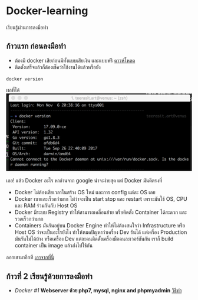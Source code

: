# Docker-learning
เรียนรู้ผ่านการลงมือทำ


## ก้าวแรก ก่อนลงมือทำ
- ต้องมี docker เสียก่อนมีทั้งแบบเสียเงิน และแบบฟรี  [ดาวห์โหลด](https://www.docker.com/community-edition)
- ติดตั้งเสร็จแล้วก็ต้องเช็คว่าใช้งานได้แล้วหรือยัง
``````
docker version
``````
ผลที่ได้
![Docker version](/asset/img/docker1.png)

เออ! แล้ว Docker อะไร หาอ่านจาก google น่าจะง่ายสุด
แต่ Docker มันดีตรงที่
+ Docker ไม่ต้องเสียเวลาในสร้าง OS ใหม่ และการ config แต่ละ OS เลย
+ Docker เบาและเร็วกว่ามาก ไม่ว่าจะเป็น start stop และ restart เพราะมันใช้ OS, CPU และ RAM ร่วมกันกับ Host OS
+ Docker มีระบบ Registry ทำให้สามารถเคลื่อนย้าย หรือติดตั้ง Container ได้สะดวก และรวดเร็วกว่ามาก
+ Containers มันรันอยู่บน Docker Engine ทำให้ไม่ต้องสนใจว่า Infrastructure หรือ Host OS ว่าจะเป็นอะไรยังไง ทำให้หมดปัญหาว่าเครื่อง Dev รันได้ แต่เครื่อง Production มันรันไม่ได้บ้าง หรือเครื่อง Dev แต่ละคนติดตั้งเครื่องมือคนละเวอร์ชันกัน เราก็ build container เป็น image แล้วส่งไปใช้กัน

ลอกเขามาอีกที [เอาจากที่นี่](https://medium.com/@somprasongd/%E0%B8%A1%E0%B8%B2%E0%B8%A5%E0%B8%AD%E0%B8%87%E0%B9%83%E0%B8%8A%E0%B9%89%E0%B8%87%E0%B8%B2%E0%B8%99-docker-%E0%B8%81%E0%B8%B1%E0%B8%99%E0%B8%94%E0%B8%B5%E0%B8%81%E0%B8%A7%E0%B9%88%E0%B8%B2-305fb178d22b) 

## ก้าวที่ 2 เรียนรู้ด้วยการลงมือทำ
 - *Docker #1* **Webserver ด้วย php7, mysql, nginx and phpmyadmin** [วิธีทำ](/Docker#1/docker1.md)

